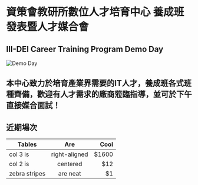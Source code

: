 # 資策會教研所數位人才培育中心 養成班發表暨人才媒合會
## III-DEI Career Training Program Demo Day
![Demo Day](http://mobiledev.tw/wp-content/uploads/2018/12/fullsizeoutput_3040-e1545986070250.jpeg "Demo Day")
## 本中心致力於培育產業界需要的IT人才，養成班各式班種齊備，歡迎有人才需求的廠商蒞臨指導，並可於下午直接媒合面試！
## 近期場次
| Tables        | Are           | Cool  |
| ------------- |:-------------:| -----:|
| col 3 is      | right-aligned | $1600 |
| col 2 is      | centered      |   $12 |
| zebra stripes | are neat      |    $1 |
